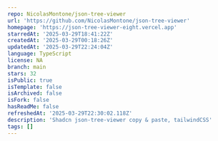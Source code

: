 ```yaml
---
repo: NicolasMontone/json-tree-viewer
url: 'https://github.com/NicolasMontone/json-tree-viewer'
homepage: 'https://json-tree-viewer-eight.vercel.app'
starredAt: '2025-03-29T18:41:22Z'
createdAt: '2025-03-29T00:18:26Z'
updatedAt: '2025-03-29T22:24:04Z'
language: TypeScript
license: NA
branch: main
stars: 32
isPublic: true
isTemplate: false
isArchived: false
isFork: false
hasReadMe: false
refreshedAt: '2025-03-29T22:30:02.118Z'
description: 'Shadcn json-tree-viewer copy & paste, tailwindCSS'
tags: []
---
```


